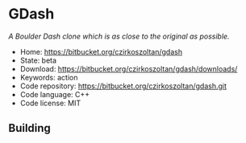 # GDash

_A Boulder Dash clone which is as close to the original as possible._

- Home: https://bitbucket.org/czirkoszoltan/gdash
- State: beta
- Download: https://bitbucket.org/czirkoszoltan/gdash/downloads/
- Keywords: action
- Code repository: https://bitbucket.org/czirkoszoltan/gdash.git
- Code language: C++
- Code license: MIT

## Building

